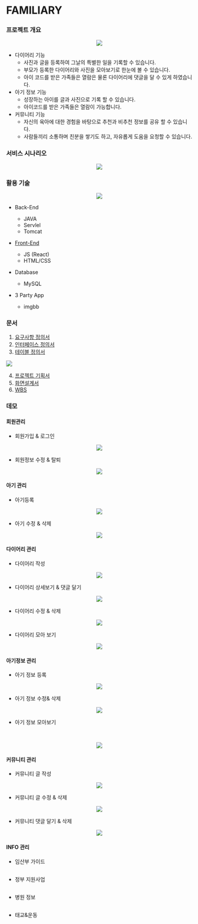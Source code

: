 # FAMILIARY

### 프로젝트 개요
<p align="center">
  <img src="https://github.com/iconew123/familiary-server/assets/163233482/51f137e0-d89f-484e-b887-d7ef9c6838a5">
</p>


* 다이어리 기능
  * 사진과 글을 등록하여 그날의 특별한 일을 기록할 수 있습니다.
  * 부모가 등록한 다이어리와 사진을 모아보기로 한눈에 볼 수 있습니다.
  * 아이 코드를 받은 가족들은 열람은 물론 다이어리에 댓글을 달 수 있게 하였습니다.
* 아기 정보 기능
  * 성장하는 아이를 글과 사진으로 기록 할 수 있습니다.
  * 아이코드를 받은 가족들은 열람이 가능합니다.  
* 커뮤니티 기능
  * 자신의 육아에 대한 경험을 바탕으로 추천과 비추천 정보를 공유 할 수 있습니다.
  * 사람들끼리 소통하며 친분을 쌓기도 하고, 자유롭게 도움을 요청할 수 있습니다.

### 서비스 시나리오
<p align="center">
  <img src="https://github.com/iconew123/familiary-server/assets/163233482/8af92b4c-9cc4-439d-ba7f-7e4ee0aab9ed">
</p>


### 활용 기술
<p align="center">
  <img src="https://github.com/iconew123/familiary-server/assets/163233482/eba094e6-4e99-4168-899f-2dcca5cfd399">
</p>

* Back-End
  *  JAVA
  *  Servlel
  *  Tomcat
* [Front-End](https://github.com/iconew123/familiary.git)
  * JS (React)
  * HTML/CSS
* Database
  * MySQL

* 3 Party App
  * imgbb


### 문서
1. [요구사항 정의서](https://docs.google.com/spreadsheets/d/1rbcw7myThzqLoL2FxhxpT_1o7t-XeOQS_jAKuTZBYmY/edit?usp=drive_link)
2. [인터페이스 정의서](https://docs.google.com/spreadsheets/d/1LbNl-WeZ9B9Y3sj1i3FLD27nFV7FWz2WmgviOELu5-8/edit?usp=drive_link)
3. [테이블 정의서](https://docs.google.com/spreadsheets/d/1JYVlx6xnDEShnV2gC2NdtsCRumgcWUS1kBApFnKXUSc/edit?usp=drive_link)
   <p align="center">
  <img src="https://github.com/iconew123/familiary-server/assets/163233482/612b5fb2-c396-4921-bf50-17a8bbb64836">
</p>


4. [프로젝트 기획서](https://drive.google.com/file/d/10bvzlfkyeM6y1bJCUw26Z2F1ZyjxQp8o/view?usp=drive_link
)
5. [화면설계서](https://drive.google.com/file/d/1E_uTQvctvmOBdXes3DbKaJ13d_8YqUut/view?usp=drive_link)
6. [WBS](https://docs.google.com/spreadsheets/d/128qu0fl6bdxIbF27ZLxJ9pl_UIwAxATd7azqcxNJEhE/edit?usp=drive_link)

### 데모
#### 회원관리
      
  * 회원가입 & 로그인<br/>
   <p align="center">
  <img src="https://github.com/iconew123/familiary-server/assets/163233482/50fe3661-6132-4ebc-92ec-66fcb2caf582">
</p>

  * 회원정보 수정 & 탈퇴<br/>
   <p align="center">
  <img src="https://github.com/iconew123/familiary-server/assets/163233482/91f1b541-2dbf-475c-908e-5a4221f5cd9b">
</p>

#### 아기 관리

* 아기등록<br/>
 <p align="center">
  <img src="https://github.com/iconew123/familiary-server/assets/163233482/fa7d50bd-5550-4f70-8177-3a8ab4248bb6">
</p>


* 아기 수정 & 삭제<br/>
 <p align="center">
  <img src="https://github.com/iconew123/familiary-server/assets/163233482/70d676ea-f3dc-4676-be78-bd6bfef0a107">

#### 다이어리 관리
* 다이어리 작성<br/>
 <p align="center">
  <img src="https://github.com/iconew123/familiary-server/assets/163233482/4df861df-aecd-4b38-99a4-a11174346382">
</p>


* 다이어리 상세보기 & 댓글 달기<br/>
 <p align="center">
  <img src="https://github.com/iconew123/familiary-server/assets/163233482/6f12268d-6dbe-4606-8eeb-55163b518018">
</p>


* 다이어리 수정 & 삭제  <br/>
 <p align="center">
  <img src="https://github.com/iconew123/familiary-server/assets/163233482/f7806091-cdc3-4947-ba84-10ac2974f8fe">
</p>



* 다이어리 모아 보기
 <p align="center">
  <img src="https://github.com/iconew123/familiary-server/assets/163233482/a7a0edb6-8577-43f7-a609-89fe9ee821eb">
</p>

#### 아기정보 관리

* 아기 정보 등록<br/>
<p align="center">
  <img src="https://github.com/iconew123/familiary-server/assets/163233482/b740880e-1baa-4d4c-9e4b-0acf443489a6">
</p>


* 아기 정보 수정& 삭제<br/>
<p align="center">
  <img src="https://github.com/iconew123/familiary-server/assets/163233482/4f3d0de1-ab8e-4ce5-b4ea-b1f5e56c04ad">
</p>

* 아기 정보 모아보기
<br/>
<p align="center">
  <img src="https://github.com/iconew123/familiary-server/assets/163233482/18b8ccff-8a61-4db1-9396-3a2d066b8852">
</p>


#### 커뮤니티 관리


  * 커뮤니티 글 작성<br/>
 <p align="center">
  <img src="https://github.com/iconew123/familiary-server/assets/163233482/aeee640e-c5ca-4b55-82cc-811e4ea5b95d">
</p>


  * 커뮤니티 글 수정 & 삭제<br/>
   <p align="center">
  <img src="https://github.com/iconew123/familiary-server/assets/163233482/436bd96c-e08a-4751-8d6b-09306657a663">
</p>


  * 커뮤니티 댓글 달기 & 삭제<br/>
 <p align="center">
  <img src="https://github.com/iconew123/familiary-server/assets/163233482/812f5e2f-c7cb-4b2d-81bf-4734cd80e67e">
</p>



#### INFO 관리
  * 임산부 가이드<br/>
  <p align="center">
  <img src="">
</p>


  * 정부 지원사업<br/>
   <p align="center">
  <img src="">
</p>


  * 병원 정보<br/>
 <p align="center">
  <img src="">
</p>


  * 태교&운동<br/>
 <p align="center">
  <img src="">
</p>


